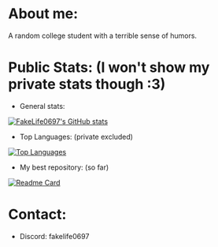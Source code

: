 # About me:
A random college student with a terrible sense of humors.


# Public Stats: (I won't show my private stats though :3)

- General stats:

[![FakeLife0697's GitHub stats](https://github-readme-stats.vercel.app/api?username=FakeLife0697&show_icons=true&theme=dark#gh-dark-mode-only)](https://github.com/anuraghazra/github-readme-stats)


- Top Languages: (private excluded)

[![Top Languages](https://github-readme-stats.vercel.app/api/top-langs/?username=FakeLife0697&size_weight=0.5&count_weight=0.5&hide=html,css&layout=pie)](https://github.com/anuraghazra/github-readme-stats)

- My best repository: (so far)

[![Readme Card](https://github-readme-stats.vercel.app/api/pin/?username=FakeLife0697&repo=HiddenBot-py&show_owner=true)](https://github.com/anuraghazra/github-readme-stats)


# Contact:
- Discord: fakelife0697

<!--
**FakeLife0697/FakeLife0697** is a ✨ _special_ ✨ repository because its `README.md` (this file) appears on your GitHub profile.

Here are some ideas to get you started:

- 🔭 I’m currently working on ...
- 🌱 I’m currently learning ...
- 👯 I’m looking to collaborate on ...
- 🤔 I’m looking for help with ...
- 💬 Ask me about ...
- 📫 How to reach me: ...
- 😄 Pronouns: ...
- ⚡ Fun fact: ...
-->
